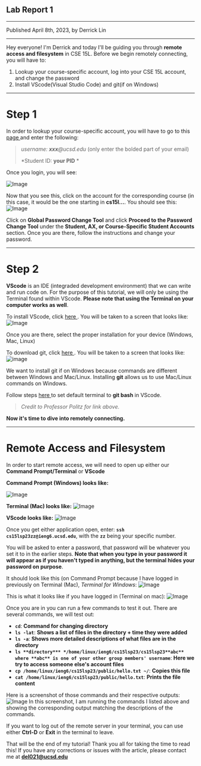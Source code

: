 ## **Lab Report 1**
---
Published April 8th, 2023, by Derrick Lin

---
Hey everyone! I'm Derrick and today I'll be guiding you through **remote access and filesystem** in CSE 15L. Before we begin remotely connecting, you will have to:
1. Lookup your course-specific account, log into your CSE 15L account, and change the password
2. Install VScode(Visual Studio Code) and git(if on Windows)
---
# **Step 1**
In order to lookup your course-specific account, you will have to go to this <a href="https://sdacs.ucsd.edu/~icc/index.php "> page </a> and enter the following:

> *username: **xxx**@ucsd.edu* (only enter the bolded part of your email)
>
> *Student ID: **your PID** *

Once you login, you will see:

![Image](courseSpecificAccounts.png)

Now that you see this, click on the account for the corresponding course (in this case, it would be the one starting in **cs15l...**. You should see this:
![Image](courseSpecificAccountHomePage.png)

Click on **Global Password Change Tool** and click **Proceed to the Password Change Tool** under the **Student, AX, or Course-Specific Student Accounts** section. Once you are there, follow the instructions and change your password.

---
# **Step 2**
**VScode** is an IDE (integraded development environment) that we can write and run code on. For the purpose of this tutorial, we will only be using the Terminal found within VScode. **Please note that using the Terminal on your computer works as well**.

To install VScode, click <a href="https://code.visualstudio.com/"> here </a>.
You will be taken to a screen that looks like:
![Image](installingVScode.png)

Once you are there, select the proper installation for your device (Windows, Mac, Linux)

To download git, click <a href="https://gitforwindows.org/"> here </a>.
You will be taken to a screen that looks like:
![image](installingGit.png)

We want to install git if on Windows because commands are different between Windows and Mac/Linux. Installing **git** allows us to use Mac/Linux commands on Windows.

Follow steps <a href="https://stackoverflow.com/questions/42606837/how-do-i-use-bash-on-windows-from-the-visual-studio-code-integrated-terminal/50527994#50527994"> here </a> to set default terminal to **git bash** in VScode.

> *Credit to Professor Politz for link above.*

**Now it's time to dive into remotely connecting.**

---
# **Remote Access and Filesystem**
In order to start remote access, we will need to open up either our **Command Prompt/Terminal** or **VScode**

**Command Prompt (Windows) looks like:**

![Image](openingCommandPrompt.png)

**Terminal (Mac) looks like:**
![Image](openingTerminal.png)

**VScode looks like:**
![Image](openingVScode.png)

Once you get either application open, enter:
**`ssh cs15lsp23zz@ieng6.ucsd.edu`**, with the **`zz`** being your specific number.

You will be asked to enter a password, that password will be whatever you set it to in the earlier steps. **Note that when you type in your password it will appear as if you haven't typed in anything, but the terminal hides your password on purpose**.

It should look like this (on Command Prompt because I have logged in previously on Terminal (Mac), *Terminal for Windows*:
![Image](firstTimeLoginToRemoteServer.png)

This is what it looks like if you have logged in (Terminal on mac):
![Image](remoteLoginScreen.png)

Once you are in you can run a few commands to test it out. There are several commands, we will test out:
- **`cd`**: **Command for changing directory**
- **`ls -lat`**: **Shows a list of files in the directory + time they were added**
- **`ls -a`**: **Shows more detailed descriptions of what files are in the directory**
- **`ls **directory*** */home/linux/ieng6/cs15lsp23/cs15lsp23**abc** where **abc** is one of your other group members' username`**: **Here we try to access someone else's account files**
- **`cp /home/linux/ieng6/cs15lsp23/public/hello.txt ~/`**: **Copies this file**
- **`cat /home/linux/ieng6/cs15lsp23/public/hello.txt`**: **Prints the file content**

Here is a screenshot of those commands and their respective outputs:
![Image](testingCommands.png)
In this screenshot, I am running the commands I listed above and showing the corresponding output matching the descriptions of the commands.

If you want to log out of the remote server in your terminal, you can use either **Ctrl-D** or **Exit** in the terminal to leave.

That will be the end of my tutorial! Thank you all for taking the time to read this! If you have any corrections or issues with the article, please contact me at **del021@ucsd.edu**
